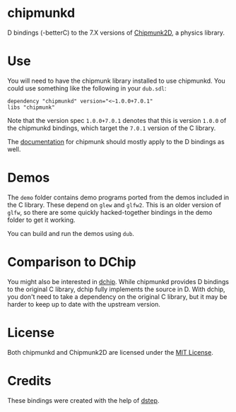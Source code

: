 chipmunkd
===

D bindings (-betterC) to the 7.X versions of [Chipmunk2D](http://chipmunk-physics.net/), a
physics library.

# Use

You will need to have the chipmunk library installed to use chipmunkd.
You could use something like the following in your `dub.sdl`:

	dependency "chipmunkd" version="<~1.0.0+7.0.1"
	libs "chipmunk"

Note that the version spec `1.0.0+7.0.1` denotes that this is version `1.0.0` of
the chipmunkd bindings, which target the `7.0.1` version of the C library.

The [documentation](http://chipmunk-physics.net/documentation.php) for chipmunk
should mostly apply to the D bindings as well.

# Demos

The `demo` folder contains demo programs ported from the demos included in the C
library. These depend on `glew` and `glfw2`. This is an older version of `glfw`,
so there are some quickly hacked-together bindings in the demo folder to get it
working.

You can build and run the demos using `dub`.

# Comparison to DChip

You might also be interested in [dchip](https://github.com/d-gamedev-team/dchip).
While chipmunkd provides D bindings to the original C library, dchip fully
implements the source in D. With dchip, you don't need to take a dependency on
the original C library, but it may be harder to keep up to date with the
upstream version.

# License

Both chipmunkd and Chipmunk2D are licensed under the 
[MIT License](https://opensource.org/licenses/MIT).

# Credits

These bindings were created with the help of 
[dstep](https://github.com/jacob-carlborg/dstep).
